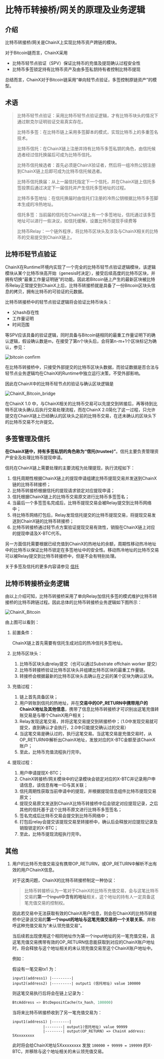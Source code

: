 # 比特币转接桥/网关的原理及业务逻辑

## 介绍

比特币转接桥/网关是ChainX上实现比特币资产跨链的模块。

对于Bitcoin链而言，ChainX采用

* 比特币轻节点验证（SPV）保证比特币的充值及提现确认过程安全性
* 比特币多签锁定持有比特币资产及由多签私钥持有者控制比特币提现

总结而言，ChainX对于Bitcoin链采用“单向轻节点验证，多签控制原链资产”的模型。

## 术语

> 比特币轻节点验证：采用比特币轻节点验证逻辑，才有比特币块头的情况下通过默克尔证明验证交易真实存在。
>
> 比特币多签：在比特币链上采用多签脚本的模式，实现比特币上的多重签名技术。
>
> 比特币信托：在ChainX链上注册并持有比特币多签私钥的角色，由信托候选者经过信托换届后可成为比特币信托。
>
> 比特币信托候选者：首先必须是ChainX验证者，然后将一组冷热公钥注册到ChainX链上后即可成为比特币信托候选者。
>
> 比特币信托换届：从上一届信托指定下一个信托，并在ChainX链上信托多签投票后通过决定下一届信托并产生信托多签地址的过程。
>
> 比特币多签地址：在信托换届时由信托们注册的冷热公钥根据比特币多签脚本生成的冷热地址。
>
> 信托多签：当前届的信托在ChainX链上有一个多签地址，信托通过该多签地址可以进行一些决议，如信托缓解，设置比特币提现手续费等
>
> 比特币Relay：一个链外程序，将比特币区块头及涉及与ChainX相关的比特币的交易提交到ChainX链上。

## 比特币轻节点验证

ChainX在Runtime环境内实现了一个完全的比特币轻节点验证逻辑模块，该逻辑模块从某个比特币块高开始（genesis时决定），接受后续高度的比特币区块，并拥有切换“最重工作量证明链”的功能。因此若Bitcoin链上产生的最新区块被比特币Relay正常提交到ChainX上后，比特币转接桥就是具备了一份Bitcoin区块头信息的拷贝，拥有比特币的可验证的元数据。

比特币转接桥中的轻节点验证逻辑将会验证比特币块头：

* 父hash存在性
* 工作量证明
* 时间范围

等SPV应该具备的验证逻辑，同时具备与Bitcoin链相同的最重工作量证明下的确认逻辑，假设确认数是m，在接受了第n个块头后，会将第n-m+1个区块标记为确认，参见：

![bitcoin confirm](https://user-images.githubusercontent.com/5023721/56464998-bd10ae80-6427-11e9-877a-e01727c24a81.png)

在比特币转接桥中，只接受外部提交的比特币区块头数据，而验证数据是否合法与轻节点业务逻辑均在ChainX的Runtime中独立运行决策，不受外部影响。

因此在ChainX中的比特币轻节点的验证与确认区块逻辑是

![ChainX_Bitcoin_bridge](https://user-images.githubusercontent.com/5023721/93670592-078bd400-facf-11ea-80a1-aa1be583baa9.jpg)

在ChainX 1.0 中，与ChainX相关的比特币交易可以先提交到转接后，再等待到比特币区块头确认后执行交易处理流程，而在ChainX 2.0简化了这一过程，只允许提交在ChainX链上已经确认的区块头之前的比特币交易，在还未确认的区块头下的比特币交易不允许提交。

## 多签管理及信托

**在ChainX链中，持有多签私钥的角色称为“信托(trustee)”**。信托主要负责管理资产安全及处理比特币提现申请。

信托在ChainX链上需要处理的主要流程为处理提现，执行流程如下：

1. 信托周期性根据ChainX链上的提现申请组建比特币提现交易并发送到ChainX链的比特币转接桥；
2. 比特币转接桥根据信托的提现请求锁定对应提现申请；
3. 信托根据ChainX链上的比特币交易原文进行比特币多签签名；
4. 当最后一个多签签名完成后，比特币提现交易会被Relay提交到比特币网络中；
5. 待比特币网络打包后，Relay发现信托提交的比特币提现交易，将提现交易发送到ChainX链的比特币转接桥；
6. 比特币转接桥通过轻节点方案验证提现交易有效性，销毁在ChainX链上对应的提现申请及X-BTC代币。

另一方面信托需要根据已经充值到ChainX的热地址的余额，周期性移动热冷地址中的比特币以保证比特币锁定在多签地址中的安全性。移动热冷地址的比特币交易可以被Relay提交到比特币转接桥中，但是不会有特别处理。

关于多签及信托的更多内容请参见 [信托](trustee)

## 比特币转接桥业务逻辑

由以上介绍可知，比特币转接桥采用了单向Relay加信托多签的模式维护比特币转接桥的比特币跨链过程。因此总体的比特币转接桥业务逻辑如下图所示：

![ChainX_Bitcoin](https://user-images.githubusercontent.com/5023721/93670586-fb077b80-face-11ea-9ef7-952761cc6f61.jpg)

由上图可以看到：

1. 前置条件：

   ChainX链上首先需要有信托生成对应的热冷信托多签地址。

2. 比特币区块头：

   1. 比特币区块头由relay提交（也可以通过Substrate offchain worker 提交）
   2. 比特币转接桥验证比特币区块头并组建比特币区块的最重工作量链。
   3. 转接桥会根据最新的比特币区块头去确认在之前的某个区块为确认区块。

3. 充值过程：

   1. 链上首先具备区块；
   2. 用户转账到信托的热地址，并在**交易中的OP_RETURN中携带用户的ChainX地址及其他信息**，携带了信息比特币转接桥才可识别出这笔充值转账交易是与哪个ChainX用户相关；
   3. Relay发现这笔交易，并将这笔交易提交到转接桥中；（1.0中发现交易就可提交，直到确认才会执行，2.0中只能提交确认过的交易）
   4. 当这笔交易是确认过的，执行这笔交易。当这笔交易是充值交易时，从OP_RETURN中解析出ChainX地址，发放对应的X-BTC金额至该ChainX账户；
   5. 至此，比特币充值流程执行完毕。

4. 提现过程：

   1. 用户申请提现X-BTC；
   2. ChainX转接桥/网关模块中的记录模块会锁定对应的X-BTC并记录用户申请信息，该信息有唯一ID与其关联；
   3. 信托周期性获取当前申请中的提现，并根据提现信息组件比特币提现交易原文；
   4. 提现交易原文发送到ChainX比特币转接桥中后会锁定对应提现记录，之后其他的信托基于这个比特币原文进行比特币多签签名；
   5. 签名完成后比特币交易会提交到比特币网络中；
   6. 打包后relay会提交该提现交易至转接桥中，确认后会释放对应提现记录及销毁锁定的X-BTC；
   7. 至此，比特币提现流程执行完毕。

## 其他

1. 用户的比特币充值交易没有携带OP_RETURN，或OP_RETURN中解析不出有效的用户ChainX信息。

   对于这类问题，ChainX的比特币转接桥制定一种协议：

   > 比特币转接桥认为一笔对于ChainX的比特币充值交易，会与这笔比特币交易的**第一个input中含有的地址**相关，这个地址的持有人一定具备这笔充值交易的控制权。

   因此若交易中无法获取有效的ChainX用户信息，则会在ChainX的比特币转接桥中记录该交易的**第一个input的地址与这笔充值交易的一个关联关系**，并称呼这种充值交易为“未认领充值交易”。

   当后续若出现使用这个相同地址作为第一个input地址的另一笔充值交易，且这笔充值交易携带有效的OP_RETURN信息能获取到对应的ChainX账户地址时，将会释放与这个地址相关的未认领充值交易至这个ChainX账户地址中。

   例如：

   假设有一笔交易tx1 为：

   ```
   input1(address1) |---------|
   input2(address2) |---------| output1 (信托地址) value 100000
   ```

   则这笔交易执行后将会在链上记录为：

   ```rust
   BtcAddress => BtcDepositCache(tx_hash, 100000)
   ```

   当将来比特币转接桥收到了另一笔充值交易为：

   ```
   input1(address1) |--------|
   				 |--------| output1(信托地址) value 99999
   				 |--------| output(OP_RETURN) => ChainX address: 5Xxxxxxxxx
   ```

   此时将会给ChainX地址5Xxxxxxxxx 发放 `100000 + 99999 = 199999` 的X-BTC，并移除与这个地址相关的未认领充值交易。